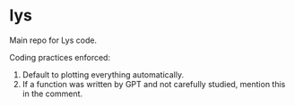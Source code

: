 # lys
Main repo for Lys code. 

Coding practices enforced:

1. Default to plotting everything automatically.
2. If a function was written by GPT and not carefully studied, mention this in the comment.
